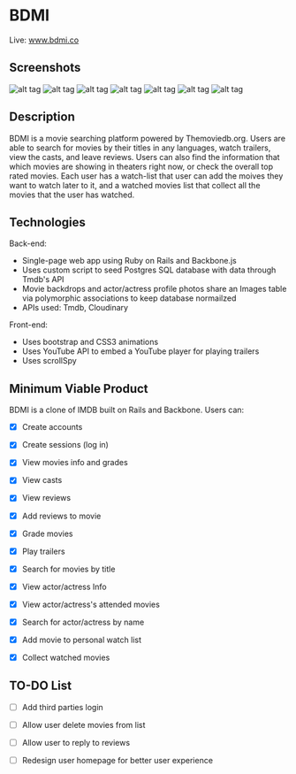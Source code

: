 # BDMI

Live: www.bdmi.co

## Screenshots
![alt tag](http://res.cloudinary.com/dypfv4yqq/image/upload/c_scale,w_400/v1441694957/Screen_Shot_2015-09-07_at_11.43.19_PM_ucpox6.png)
![alt tag](http://res.cloudinary.com/dypfv4yqq/image/upload/c_scale,w_400/v1441694957/Screen_Shot_2015-09-07_at_11.43.51_PM_r0z1hk.png)
![alt tag](http://res.cloudinary.com/dypfv4yqq/image/upload/c_scale,w_400/v1441694957/Screen_Shot_2015-09-07_at_11.44.06_PM_yzw9rf.png)
![alt tag](http://res.cloudinary.com/dypfv4yqq/image/upload/c_scale,w_400/v1441694957/Screen_Shot_2015-09-07_at_11.44.28_PM_rkmwzf.png)
![alt tag](http://res.cloudinary.com/dypfv4yqq/image/upload/c_scale,w_400/v1441694957/Screen_Shot_2015-09-07_at_11.46.02_PM_geim40.png)
![alt tag](http://res.cloudinary.com/dypfv4yqq/image/upload/c_scale,w_400/v1441694957/Screen_Shot_2015-09-07_at_11.44.42_PM_ghrtfx.png)
![alt tag](http://res.cloudinary.com/dypfv4yqq/image/upload/c_scale,w_400/v1441694958/Screen_Shot_2015-09-07_at_11.45.26_PM_y1yeil.png)


## Description

BDMI is a movie searching platform powered by Themoviedb.org. Users are able to search for movies by their titles in any languages, watch trailers, view the casts, and leave reviews. Users can also find the information that which movies are showing in theaters right now, or check the overall top rated movies. Each user has a watch-list that user can add the moives they want to watch later to it, and a watched movies list that collect all the movies that the user has watched.

## Technologies

Back-end:
- Single-page web app using Ruby on Rails and Backbone.js
- Uses custom script to seed Postgres SQL database with data through Tmdb's API
- Movie backdrops and actor/actress profile photos share an Images table via polymorphic associations to keep database         normailzed
- APIs used: Tmdb, Cloudinary

Front-end:
- Uses bootstrap and CSS3 animations
- Uses YouTube API to embed a YouTube player for playing trailers
- Uses scrollSpy


## Minimum Viable Product
BDMI is a clone of IMDB built on Rails and Backbone. Users can:

<!-- This is a Markdown checklist. Use it to keep track of your progress! -->

- [x] Create accounts
- [x] Create sessions (log in)
- [x] View movies info and grades
- [x] View casts
- [x] View reviews
- [x] Add reviews to movie
- [x] Grade movies
- [x] Play trailers
- [x] Search for movies by title
- [x] View actor/actress Info
- [x] View actor/actress's attended movies
- [x] Search for actor/actress by name
- [x] Add movie to personal watch list
- [x] Collect watched movies


## TO-DO List
- [ ] Add third parties login
- [ ] Allow user delete movies from list
- [ ] Allow user to reply to reviews
- [ ] Redesign user homepage for better user experience


<!--## Design Docs-->
<!--* [View Wireframes][views]-->
<!--* [DB schema][schema]-->

<!--[views]: ./docs/views.md-->
<!--[schema]: ./docs/schema.md-->

<!--## Implementation Timeline-->

<!--### Phase 1: User Authentication, Movie Index Page (~1 day)-->
<!--I will implement user authentication in Rails based on the practices learned at-->
<!--App Academy. By the end of this phase, users will be able to comment movies using-->
<!--a simple text form in a Rails view. The most important part of this phase will-->
<!--be pushing the app to Heroku and ensuring that everything works before moving on-->
<!--to phase 2.-->

<!--[Details][phase-one]-->

<!--### Phase 2: Viewing Movie Info and Adding Reviews (~4 days)-->
<!--I will add API routes to serve blog and post data as JSON, then add Backbone-->
<!--models and collections that fetch data from those routes. By the end of this-->
<!--phase, users will be able to view a list of movies and their grades, or view-->
<!--movies castings, add reviews, and grade the movie in its show page inside a-->
<!--single Backbone app.-->

<!--[Details][phase-two]-->

<!--### Phase 3: Search (~3 days)-->
<!--I'll need to add `search` routes to Movies and actors controllers. On the-->
<!--Backbone side, there will be a `SearchResults` composite view has `MoviesIndex`-->
<!--subviews and `ActorIndex` subviews.-->

<!--[Details][phase-three]-->

<!--### Phase 4: Play trailer and personal list(~2 days)-->
<!--I'll use YouTube api to embed YouTube player and play trailer in movie's show-->
<!--page. I'll have a user homepage which contains `UserReviews`, `UserWatchList`,-->
<!--and `UserWatchedList` subviews to display the information that the user stored-->
<!--in the app.-->

<!--[Details][phase-four]-->


<!--### Bonus Features (TBD)-->
<!--- [x] "Watched" button and "Would Watch" button-->
<!--- [x] Pagination/infinite scroll-->
<!--- [ ] Multiple sessions/session management-->
<!--- [ ] Typeahead search bar-->

<!--[phase-one]: ./docs/phases/phase1.md-->
<!--[phase-two]: ./docs/phases/phase2.md-->
<!--[phase-three]: ./docs/phases/phase3.md-->
<!--[phase-four]: ./docs/phases/phase4.md-->

